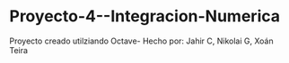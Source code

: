# Proyecto-4--Integracion-Numerica
Proyecto creado utilziando Octave- Hecho por: Jahir C, Nikolai G, Xoán Teira
